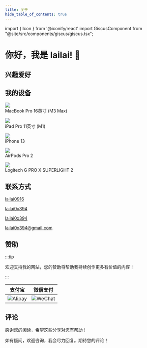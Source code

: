 ```yaml
---
title: 关于
hide_table_of_contents: true
---
```


import { Icon } from '@iconify/react'
import GiscusComponent from "@site/src/components/giscus/giscus.tsx";

<div style={{maxWidth: '65ch', margin: "auto"}}>

# 你好，我是 lailai! 👋

## 兴趣爱好

## 我的设备

<p style={{ display: 'flex', alignItems: 'center', gap: '0.5rem' }}>
  <div style={{ width: '24px', height: '24px', display: 'flex', justifyContent: 'center', alignItems: 'center' }}>
    <img src="/img/icon/MacBook.svg" style={{ objectFit: 'contain' }} />
  </div>
  <div>MacBook Pro 16英寸 (M3 Max)</div>
</p>

<p style={{ display: 'flex', alignItems: 'center', gap: '0.5rem' }}>
  <div style={{ width: '24px', height: '24px', display: 'flex', justifyContent: 'center', alignItems: 'center' }}>
    <img src="/img/icon/iPad.svg" style={{ objectFit: 'contain' }} />
  </div>
  <div>iPad Pro 11英寸 (M1)</div>
</p>

<p style={{ display: 'flex', alignItems: 'center', gap: '0.5rem' }}>
  <div style={{ width: '24px', height: '24px', display: 'flex', justifyContent: 'center', alignItems: 'center' }}>
    <img src="/img/icon/iPhone.svg" style={{ objectFit: 'contain' }} />
  </div>
  <div>iPhone 13</div>
</p>

<p style={{ display: 'flex', alignItems: 'center', gap: '0.5rem' }}>
  <div style={{ width: '24px', height: '24px', display: 'flex', justifyContent: 'center', alignItems: 'center' }}>
    <img src="/img/icon/AirPods.svg" style={{ objectFit: 'contain' }} />
  </div>
  <div>AirPods Pro 2</div>
</p>

<p style={{ display: 'flex', alignItems: 'center', gap: '0.5rem' }}>
  <div style={{ width: '24px', height: '24px', display: 'flex', justifyContent: 'center', alignItems: 'center' }}>
    <img src="/img/icon/Mouse.svg" style={{ objectFit: 'contain' }} />
  </div>
  <div>Logitech G PRO X SUPERLIGHT 2</div>
</p>

## 联系方式

<p style={{ display: 'flex', 'align-items': 'center', gap: '0.5rem' }}>
  <Icon icon="ri:github-line" width="20" heigth="20" />
  <a href="https://github.com/lailai0916" target="_blank">lailai0916</a>
</p>

<p style={{ display: 'flex', 'align-items': 'center', gap: '0.5rem' }}>
  <Icon icon="ri:twitter-x-line" width="20" heigth="20" />
  <a href="https://x.com/lailai0x394" target="_blank">lailai0x394</a>
</p>

<p style={{ display: 'flex', 'align-items': 'center', gap: '0.5rem' }}>
  <Icon icon="ri:telegram-line" width="20" heigth="20" />
  <a href="https://t.me/lailai0916" target="_blank">lailai0x394</a>
</p>

<p style={{ display: 'flex', 'align-items': 'center', gap: '0.5rem' }}>
  <Icon icon="ri:mail-line" width="20" heigth="20" />
  <a href="mailto:lailai0x394@gmail.com" target="_blank">lailai0x394@gmail.com</a>
</p>

## 赞助

:::tip

欢迎支持我的网站，您的赞助将帮助我持续创作更多有价值的内容！

:::

|               支付宝               |              微信支付              |
| :--------------------------------: | :--------------------------------: |
| ![Alipay](/img/QR-code/Alipay.svg) | ![WeChat](/img/QR-code/WeChat.svg) |

## 评论

感谢您的阅读，希望这些分享对您有帮助！

如有疑问，欢迎咨询，我会尽力回复。期待您的评论！

<GiscusComponent />

</div>

